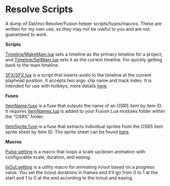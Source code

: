 # Resolve Scripts
A dump of DaVinci Resolve/Fusion helper scripts/fuses/macros. These are written for my own use, so they may not be useful to you and are not guaranteed to work.

**Scripts**

[Timeline/MakeMain.lua](Scripts/Timeline/MakeMain.lua) sets a timeline as the primary timeline for a project, and [Timeline/SetMain.lua](Scripts/Timeline/SetMain.lua) sets it as the current timeline. For quickly getting back to the main timeline.

[SFX/SFX.lua](Scripts/SFX/SFX.lua) is a script that inserts audio to the timeline at the current playhead position. It accepts two args: clip name and track index. It is intended for use with hotkeys, more details [here](https://github.com/mlgudi/hotkey-fuscript).

**Fuses**

[ItemName.fuse](Fuses/OSRS/ItemName.fuse) is a fuse that outputs the name of an OSRS item by item ID. It requires [ItemNames.lua](Modules/OSRS/ItemNames.lua) is added to your Fusion Lua modules folder within the "OSRS" folder.

[ItemSprite.fuse](Fuses/OSRS/ItemSprite.fuse) is a fuse that extracts individual sprites from the OSRS item sprite sheet by item ID. The sprite sheet can be found [here](Fuses/OSRS/sprite_sheet.png).

**Macros**

[Pulse.setting](Macros/Pulse.setting) is a macro that loops a scale up/down animation with configurable scale, duration, and easing.

[InOut.setting](Macros/InOut.setting) is a utility macro for animating in/out based on a progress value. You set the in/out durations in frames and it'll go from 0 to 1 at the start and 1 to 0 at the end according to the in/out and easing.